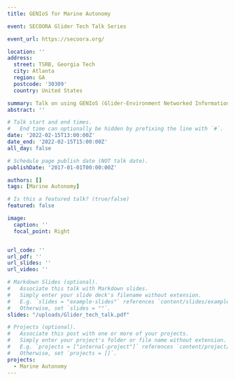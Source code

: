 ```yaml
---
title: GENIoS for Marine Autonomy

event: SECOORA Glider Tech Talk Series

event_url: https://secoora.org/

location: ''
address:
  street: TSRB, Georgia Tech
  city: Atlanta
  region: GA
  postcode: '30309'
  country: United States

summary: Talk on using GENIoS (Glider-Environment Networked Information Operating System) to support underwater glider missions
abstract: ''

# Talk start and end times.
#   End time can optionally be hidden by prefixing the line with `#`.
date: '2022-02-15T13:00:00Z'
date_end: '2022-02-15T15:00:00Z'
all_day: false

# Schedule page publish date (NOT talk date).
publishDate: '2017-01-01T00:00:00Z'

authors: []
tags: [Marine Autonomy]

# Is this a featured talk? (true/false)
featured: false

image:
  caption: ''
  focal_point: Right


url_code: ''
url_pdf: ''
url_slides: ''
url_video: ''

# Markdown Slides (optional).
#   Associate this talk with Markdown slides.
#   Simply enter your slide deck's filename without extension.
#   E.g. `slides = "example-slides"` references `content/slides/example-slides.md`.
#   Otherwise, set `slides = ""`.
slides: "/uploads/Glider_tech_talk.pdf" 

# Projects (optional).
#   Associate this post with one or more of your projects.
#   Simply enter your project's folder or file name without extension.
#   E.g. `projects = ["internal-project"]` references `content/project/deep-learning/index.md`.
#   Otherwise, set `projects = []`.
projects:
  - Marine Autonomy
---
```

